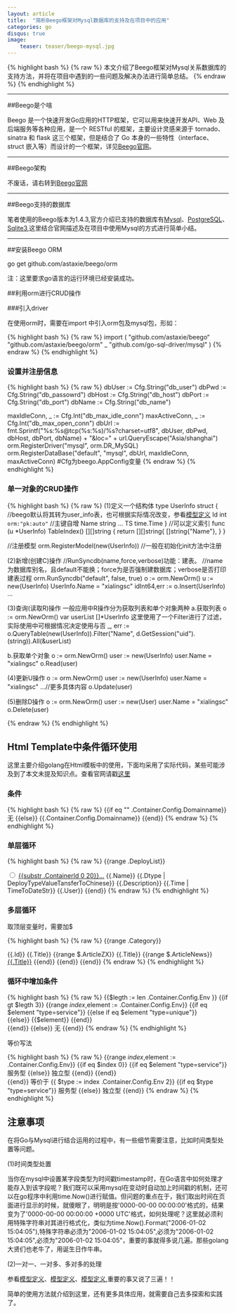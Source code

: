```yaml
---
layout: article
title:  "简析Beego框架对Mysql数据库的支持及在项目中的应用"
categories: go
disqus: true
image:
    teaser: teaser/beego-mysql.jpg
---
```


{% highlight bash %}
{% raw %}
本文介绍了Beego框架对Mysql关系数据库的支持方法，并将在项目中遇到的一些问题及解决办法进行简单总结。
{% endraw %}
{% endhighlight %} 

---


##Beego是个啥

Beego 是一个快速开发Go应用的HTTP框架，它可以用来快速开发API、Web 及后端服务等各种应用，是一个 RESTful 的框架，主要设计灵感来源于 tornado、sinatra 和 flask 这三个框架，但是结合了 Go 本身的一些特性（interface、struct 嵌入等）而设计的一个框架，详见[Beego官网](http://beego.me/docs/intro/)。

---

##Beego架构

不废话，请右转到[Beego官网](http://beego.me/docs/intro/)

---

##Beego支持的数据库

笔者使用的Beego版本为1.4.3,官方介绍已支持的数据库有[Mysql](https://github.com/go-sql-driver/mysql)、[PostgreSQL](https://github.com/lib/pq)、[Sqlite3](https://github.com/mattn/go-sqlite3),这里结合官网描述及在项目中使用Mysql的方式进行简单小结。

---

##安装Beego ORM

go get github.com/astaxie/beego/orm

注：这里要求go语言的运行环境已经安装成功。

##利用orm进行CRUD操作

###引入driver

在使用orm时，需要在import 中引入orm包及mysql包，形如：

{% highlight bash %}
{% raw %}
import (
    "github.com/astaxie/beego“
    "github.com/astaxie/beego/orm"
    _ "github.com/go-sql-driver/mysql"
)
{% endraw %}
{% endhighlight %}

### 设置并注册信息

{% highlight bash %}
{% raw %}
dbUser := Cfg.String("db_user")
dbPwd  := Cfg.String("db_passowrd")
dbHost := Cfg.String("db_host")
dbPort := Cfg.String("db_port")
dbName := Cfg.String("db_name")

maxIdleConn, _ := Cfg.Int("db_max_idle_conn")
maxActiveConn, _ := Cfg.Int("db_max_open_conn")
dbUrl := fmt.Sprintf("%s:%s@tcp(%s:%s)/%s?charset=utf8", dbUser, dbPwd, dbHost, dbPort, dbName) + 
    "&loc=" + url.QueryEscape("Asia/shanghai")
orm.RegisterDriver("mysql", orm.DR_MySQL)
orm.RegisterDataBase("default", "mysql", dbUrl, maxIdleConn, maxActiveConn)
#Cfg为beego.AppConfig变量
{% endraw %}
{% endhighlight %}

### 单一对象的CRUD操作

{% highlight bash %}
{% raw %}
(1)定义一个结构体
type UserInfo struct { 
//beego默认将其转为user_info表，也可根据实际情况改变，参看[模型定义](http://beego.me/docs/mvc/model/models.md)
    Id int `orm:"pk:auto"` //主键自增
    Name string
    ...
    TS  time.Time
}
//可以定义索引
func (u *UserInfo) TableIndex() [][]string {
    return [][]string{
        []string{"Name"},
    }
}

//注册模型
orm.RegisterModel(new(UserInfo))
//一般在初始化init方法中注册

(2)新增(创建C)操作
//RunSyncdb(name,force,verbose)功能：建表。
//name为数据库别名，且default不能换；force为是否强制建数据库；verbose是否打印建表过程
orm.RunSyncdb("default", false, true)
o := orm.NewOrm()
u := new(UserInfo)
UserInfo.Name = "xialingsc"
idInt64,err :=  o.Insert(UserInfo)
...

(3)查询(读取R)操作
一般应用中R操作分为获取列表和单个对象两种
a.获取列表
o := orm.NewOrm()
var userList []*UserInfo
这里使用了一个Filter进行了过滤，实际使用中可根据情况决定使用与否
_, err := o.QueryTable(new(UserInfo)).Filter("Name", d.GetSession("uid").(string)).All(&userList)

b.获取单个对象
o := orm.NewOrm()
user := new(UserInfo)
user.Name = "xialingsc"
o.Read(user)

(4)更新U操作
o := orm.NewOrm()
user := new(UserInfo)
user.Name = "xialingsc"
...//更多具体内容
o.Update(user)

(5)删除D操作
o := orm.NewOrm()
user := new(User)
user.Name = "xialingsc"
o.Delete(user)


{% endraw %}
{% endhighlight %}


## Html Template中条件循环使用

这里主要介绍golang在Html模板中的使用，下面均采用了实际代码，某些可能涉及到了本文未提及知识点。查看官网请戳[这里](http://golang.org/pkg/text/template/)

### 条件

{% highlight bash %}
{% raw %}
{{if eq  "" .Container.Config.Domainname}}
无
{{else}}
{{.Container.Config.Domainname}}
{{end}}
{% endraw %}
{% endhighlight %}

### 单层循环
{% highlight bash %}
{% raw %}
{{range .DeployList}}
<tr>
<td><input type="radio" value="{{.Id}}" name="template"></td>
<td style="text-align:left">
<a href="javascript:inspect('{{.ContainerId}}')">{{substr .ContainerId 0 20}}...</a></td>
<td>{{.Name}} </td>
<td>{{.Dtype | DeployTypeValueTansferToChinese}} </td>
<td style="text-align:left">{{.Description}}</td>
<td>{{.Time | TimeToDateStr}}</td>
<td>{{.User}}</td>
</tr>
{{end}}
{% endraw %}
{% endhighlight %}

### 多层循环

取顶层变量时，需要加$

{% highlight bash %}
{% raw %}
{{range .Category}}
<tr>
<th>{{.Id}}</th>
<th>{{.Title}}</th>
{{range $.ArticleZX}}
<th>{{.Title}}</th>
{{range $.ArticleNews}}
<th><a href="/detail?id={{.Id}}">{{.Title}}</a></th>
{{end}}
{{end}}
</tr>
{{end}}
{% endraw %}
{% endhighlight %}


### 循环中增加条件

{% highlight bash %}
{% raw %}
{{$legth := len .Container.Config.Env }}
{{if gt $legth 3}}
{{range  $index,$element := .Container.Config.Env}}
{{if eq $element "type=service"}}
{{else if eq $element "type=unique"}}                   
{{else}}
{{$element}}
{{end}}             
{{end}}
{{else}}
无
{{end}}
{% endraw %}
{% endhighlight %}


等价写法

{% highlight bash %}
{% raw %}
{{range  $index,$element := .Container.Config.Env}}
{{if eq $index 0}}
{{if eq $element "type=service"}}
服务型
{{else}}
独立型
{{end}}
{{end}}                                                                                                                                                               
{{end}}
等价于
{{ $type := index .Container.Config.Env 2}}
{{if eq $type "type=service"}}
服务型
{{else}}
独立型
{{end}}
{% endraw %}
{% endhighlight %}

## 注意事项

在将Go与Mysql进行结合运用的过程中，有一些细节需要注意，比如时间类型处置等问题。

(1)时间类型处置

当你在mysql中设置某字段类型为时间戳timestamp时，在Go语言中如何处理才能存入到该字段呢？我们既可以采用mysql在变动时自动加上时间戳的机制，还可以在go程序中利用time.Now()进行赋值。但问题的重点在于，我们取出时间在页面进行显示的时候，就傻眼了，明明是按'0000-00-00 00:00:00'格式的，结果变为了'0000-00-00 00:00:00 +0000 UTC'格式，如何处理呢？这里就必须利用特殊字符串对其进行格式化，类似为time.Now().Format("2006-01-02 15:04:05"),特殊字符串必须为"2006-01-02 15:04:05",必须为"2006-01-02 15:04:05",必须为"2006-01-02 15:04:05"，重要的事就得多说几遍。那些golang大贤们也老牛了，用诞生日作牛串。

(2)一对一、一对多、多对多的处理

参看[模型定义](http://beego.me/docs/mvc/model/models.md#表关系设置)、[模型定义](http://beego.me/docs/mvc/model/models.md#表关系设置)、[模型定义](http://beego.me/docs/mvc/model/models.md#表关系设置),重要的事又说了三遍！！


简单的使用方法就介绍到这里，还有更多具体应用，就需要自己去多探索和实践了。



















